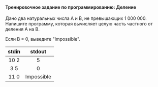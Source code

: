 #### Тренировочное задание по программированию: Деление ####

Дано два натуральных числа A и B, не превышающих 1 000 000. Напишите программу, которая вычисляет целую часть частного от деления A на B.

Если B = 0, выведите "Impossible".

|             stdin              |             stdout             |
|:------------------------------:|:------------------------------:|
| 10 2                           | 5                              |
| 3 5                            | 0                              |
| 11 0                           | Impossible                     |
